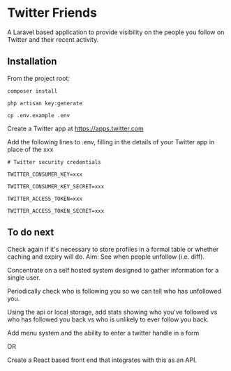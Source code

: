Twitter Friends
===============

A Laravel based application to provide visibility on the people you follow on 
Twitter and their recent activity.

Installation
------------

From the project root:

`composer install`

`php artisan key:generate`

`cp .env.example .env`

Create a Twitter app at https://apps.twitter.com

Add the following lines to .env, filling in the details of your Twitter app in 
place of the xxx

`# Twitter security credentials`

`TWITTER_CONSUMER_KEY=xxx`

`TWITTER_CONSUMER_KEY_SECRET=xxx`

`TWITTER_ACCESS_TOKEN=xxx`

`TWITTER_ACCESS_TOKEN_SECRET=xxx`

To do next
----------

Check again if it's necessary to store profiles in a formal table or whether 
caching and expiry will do. Aim: See when people unfollow (i.e. diff).

Concentrate on a self hosted system designed to gather information for a single
user.

Periodically check who is following you so we can tell who has unfollowed you.

Using the api or local storage, add stats showing who you've followed vs who has
followed you back vs who is unlikely to ever follow you back.

Add menu system and the ability to enter a twitter handle in a form

OR

Create a React based front end that integrates with this as an API.